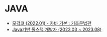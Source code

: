 # JAVA

- [모각코 (2022.01) - 자바 기본 : 기초문법편](https://github.com/jungmin9911/Study/tree/main/Java/%EB%AA%A8%EA%B0%81%EC%BD%94)
- [Java기반 풀스택 개발자 (2023.03 ~ 2023.08)]()

